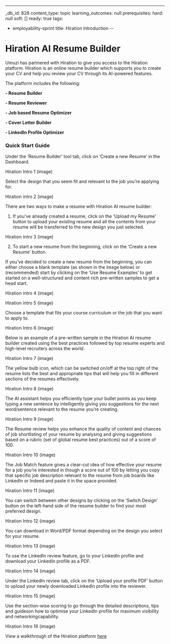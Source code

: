 ---
_db_id: 828
content_type: topic
learning_outcomes: null
prerequisites:
  hard: null
  soft: []
ready: true
tags:
- employability-sprint
title: Hiration Introduction
--
# Hiration AI Resume Builder 
Umuzi has partnered with Hiration to give you access to the Hiration platform. Hiration is an online resume builder which supports you to create your CV and help you review your CV through its AI-powered features.

The platform includes the following:

**- Resume Builder**

**- Resume Reviewer**

**- Job based Resume Optimizer**

**- Cover Letter Builder**

**- LinkedIn Profile Optimizer**

### Quick Start Guide

Under the ‘Resume Builder’ tool tab, click on ‘Create a new Resume’ in the
Dashboard.

Hiration Intro 1 (image)

Select the design that you seem fit and relevant to the job you’re applying for.

Hiration intro 2 (image)

There are two ways to make a resume with Hiration AI resume builder:
1. If you’ve already created a resume, click on the ‘Upload my Resume’ button to upload your existing resume and all the contents from your resume will be
transferred to the new design you just selected.

Hiration intro 3 (image)

2. To start a new resume from the beginning, click on the ‘Create a new Resume’ button.

If you’ve decided to create a new resume from the beginning, you can either choose a blank template (as shown in the image below) or (recommended) start by clicking on the ‘Use Resume Examples’ to get started on a well-structured and content rich pre-written samples to get a head start.

Hiration intro 4 (image)

Hiration intro 5 (image)

Choose a template that fits your course curriculum or the job that you want to apply to.

Hiration Intro 6 (image)

Below is an example of a pre-written sample in the Hiration AI resume builder created using the best practices followed by top resume experts and high-level recruiters across the world.

Hiration Intro 7 (image)

The yellow bulb icon, which can be switched on/off at the top right of the resume lists the best and appropriate tips that will help you fill in different sections of the resumes effectively.

Hiration Intro 8 (image)

The AI assistant helps you efficiently type your bullet points as you keep typing a new sentence by intelligently giving you suggestions for the next word/sentence relevant to the resume you’re creating.

Hiration Intro 9 (image)

The Resume review helps you enhance the quality of content and chances of job shortlisting of your resume by analysing and giving suggestions based on a rubric (set of global resume best practices) out of a score of 100.

Hiration Intro 10 (image)

The Job Match feature gives a clear-cut idea of how effective your resume for a job you’re interested in though a score out of 100 by letting you copy that specific job description relevant to the resume from job boards like LinkedIn or Indeed and paste it in the space provided.

Hiration Intro 11 (image)

You can switch between other designs by clicking on the ‘Switch Design’ button on the left-hand side of the resume builder to find your most preferred design.

Hiration Intro 12 (image)

You can download in Word/PDF format depending on the design you select for your resume.

Hiration Intro 13 (image)

To use the LinkedIn review feature, go to your LinkedIn profile and download your LinkedIn profile as a PDF.

Hiration Intro 14 (image)

Under the LinkedIn review tab, click on the ‘Upload your profile PDF’ button to upload your newly downloaded LinkedIn profile into the reviewer.

Hiration Intro 15 (image)

Use the section-wise scoring to go through the detailed descriptions, tips and guideson how to optimise your LinkedIn profile for maximum visibility and networkingcapability.

Hiration Intro 16 (image)

View a walkthrough of the Hiration platform [here](https://youtu.be/IhNwUjyxmDM)


